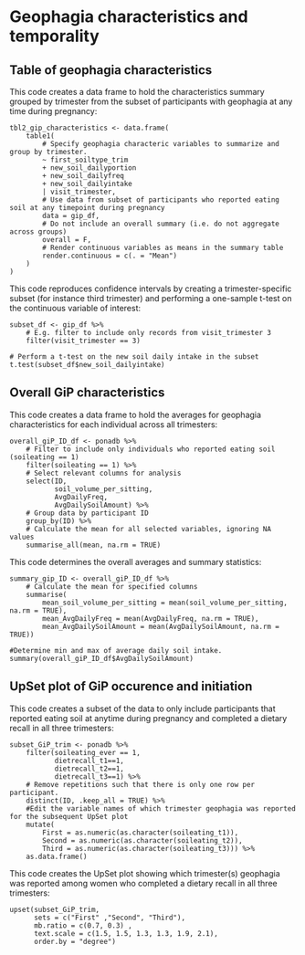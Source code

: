 # Geophagia characteristics and temporality

## Table of geophagia characteristics

This code creates a data frame to hold the characteristics summary grouped by trimester from the subset of participants with geophagia at any time during pregnancy:

```{r}
tbl2_gip_characteristics <- data.frame(
    table1(
        # Specify geophagia characteric variables to summarize and group by trimester. 
        ~ first_soiltype_trim 
        + new_soil_dailyportion 
        + new_soil_dailyfreq 
        + new_soil_dailyintake
        | visit_trimester,
        # Use data from subset of participants who reported eating soil at any timepoint during pregnancy 
        data = gip_df,
        # Do not include an overall summary (i.e. do not aggregate across groups)
        overall = F, 
        # Render continuous variables as means in the summary table
        render.continuous = c(. = "Mean")
    )
)
```

This code reproduces confidence intervals by creating a trimester-specific subset (for instance third trimester) and performing a one-sample t-test on the continuous variable of interest:

```{r}
subset_df <- gip_df %>%
    # E.g. filter to include only records from visit_trimester 3
    filter(visit_trimester == 3)

# Perform a t-test on the new soil daily intake in the subset
t.test(subset_df$new_soil_dailyintake)
```

## Overall GiP characteristics

This code creates a data frame to hold the averages for geophagia characteristics for each individual across all trimesters:

```{r}
overall_giP_ID_df <- ponadb %>%
    # Filter to include only individuals who reported eating soil (soileating == 1)
    filter(soileating == 1) %>%
    # Select relevant columns for analysis
    select(ID, 
           soil_volume_per_sitting, 
           AvgDailyFreq, 
           AvgDailySoilAmount) %>%
    # Group data by participant ID
    group_by(ID) %>%
    # Calculate the mean for all selected variables, ignoring NA values
    summarise_all(mean, na.rm = TRUE)
```

This code determines the overall averages and summary statistics:

```{r}
summary_gip_ID <- overall_giP_ID_df %>%
    # Calculate the mean for specified columns
    summarise(
        mean_soil_volume_per_sitting = mean(soil_volume_per_sitting, na.rm = TRUE),
        mean_AvgDailyFreq = mean(AvgDailyFreq, na.rm = TRUE),
        mean_AvgDailySoilAmount = mean(AvgDailySoilAmount, na.rm = TRUE))

#Determine min and max of average daily soil intake. 
summary(overall_giP_ID_df$AvgDailySoilAmount)
```

## UpSet plot of GiP occurence and initiation

This code creates a subset of the data to only include participants that reported eating soil at anytime during pregnancy and completed a dietary recall in all three trimesters:

```{r}
subset_GiP_trim <- ponadb %>%
    filter(soileating_ever == 1,
           dietrecall_t1==1,
           dietrecall_t2==1,
           dietrecall_t3==1) %>%
    # Remove repetitions such that there is only one row per participant. 
    distinct(ID, .keep_all = TRUE) %>%
    #Edit the variable names of which trimester geophagia was reported for the subsequent UpSet plot
    mutate(
        First = as.numeric(as.character(soileating_t1)),
        Second = as.numeric(as.character(soileating_t2)),
        Third = as.numeric(as.character(soileating_t3))) %>%
    as.data.frame()
```

This code creates the UpSet plot showing which trimester(s) geophagia was reported among women who completed a dietary recall in all three trimesters:

```{r}
upset(subset_GiP_trim,
      sets = c("First" ,"Second", "Third"),
      mb.ratio = c(0.7, 0.3) ,
      text.scale = c(1.5, 1.5, 1.3, 1.3, 1.9, 2.1),
      order.by = "degree")
```
